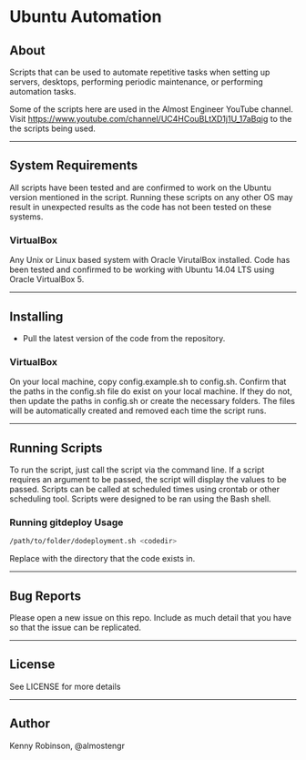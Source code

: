 # Ubuntu Automation

## About 
Scripts that can be used to automate repetitive tasks when setting up servers, 
desktops, performing periodic maintenance, or performing automation tasks. 

Some of the scripts here are used in the Almost Engineer YouTube channel. Visit 
https://www.youtube.com/channel/UC4HCouBLtXD1j1U_17aBqig to the the scripts 
being used.

----

## System Requirements
All scripts have been tested and are confirmed to work on the Ubuntu version
mentioned in the script. Running these scripts on any other OS may result in unexpected
results as the code has not been tested on these systems.

### VirtualBox
Any Unix or Linux based system with Oracle VirutalBox installed. Code has been 
tested and confirmed to be working with Ubuntu 14.04 LTS using Oracle 
VirtualBox 5.

----

## Installing
- Pull the latest version of the code from the repository. 

### VirtualBox
On your local machine, copy config.example.sh to config.sh. Confirm that the 
paths in the config.sh file do exist on your local machine. If they do not, 
then update the paths in config.sh or create the necessary folders. The files 
will be automatically created and removed each time the script runs.

---- 

## Running Scripts
To run the script, just call the script via the command line. If a script requires
an argument to be passed, the script will display the values to be passed. Scripts 
can be called at scheduled times using crontab or other scheduling tool. Scripts 
were designed to be ran using the Bash shell.

### Running gitdeploy Usage
```bash
/path/to/folder/dodeployment.sh <codedir>
```

Replace *<codedir>* with the directory that the code exists in.

----

## Bug Reports
Please open a new issue on this repo. Include as much detail that you have so 
that the issue can be replicated.

---- 

## License 
See LICENSE for more details

----

## Author
Kenny Robinson, @almostengr

